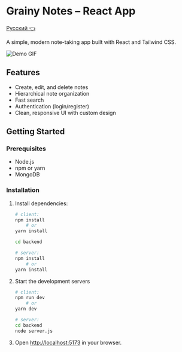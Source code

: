 # Grainy Notes – React App

[Русский 👈](README_ru.md)

A simple, modern note-taking app built with React and Tailwind CSS.

![Demo GIF](https://github.com/user-attachments/assets/51611fc0-600a-4ca6-b77c-41902ad07fce)

## Features

- Create, edit, and delete notes
- Hierarchical note organization
- Fast search
- Authentication (login/register)
- Clean, responsive UI with custom design

## Getting Started

### Prerequisites

- Node.js
- npm or yarn
- MongoDB

### Installation

1. Install dependencies:

    ```sh
    # client:
    npm install
        # or
    yarn install

    cd backend

    # server:
    npm install
        # or
    yarn install
    ```

2. Start the development servers

    ```sh
    # client:
    npm run dev
        # or
    yarn dev

    # server:
    cd backend
    node server.js
    ```

3. Open <http://localhost:5173> in your browser.
